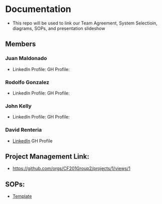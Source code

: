 # Documentation
- This repo will be used to link our Team Agreement, System Selectioin, diagrams, SOPs, and presentation slideshow

## Members
### Juan Maldonado
- LinkedIn Profile:            GH Profile:
### Rodolfo Gonzalez
- LinkedIn Profile:            GH Profile:
### John Kelly
- LinkedIn Profile:            GH Profile:
### David Renteria
- [LinkedIn](https://www.linkedin.com/in/drent23/) GH Profile

## Project Management Link:
- https://github.com/orgs/CF201Group2/projects/1/views/1

## SOPs:
- [Template](https://docs.google.com/document/d/1SkgtacF5sdApasGgKG7kpJQfLSP12fhMpYGlJaRtmSY/edit?usp=sharing) 
